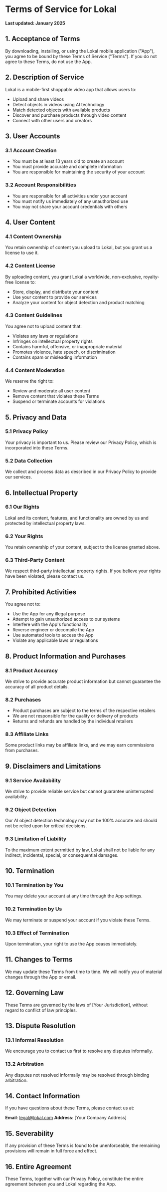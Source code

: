 # Terms of Service for Lokal

**Last updated: January 2025**

## 1. Acceptance of Terms

By downloading, installing, or using the Lokal mobile application ("App"), you agree to be bound by these Terms of Service ("Terms"). If you do not agree to these Terms, do not use the App.

## 2. Description of Service

Lokal is a mobile-first shoppable video app that allows users to:
- Upload and share videos
- Detect objects in videos using AI technology
- Match detected objects with available products
- Discover and purchase products through video content
- Connect with other users and creators

## 3. User Accounts

### 3.1 Account Creation
- You must be at least 13 years old to create an account
- You must provide accurate and complete information
- You are responsible for maintaining the security of your account

### 3.2 Account Responsibilities
- You are responsible for all activities under your account
- You must notify us immediately of any unauthorized use
- You may not share your account credentials with others

## 4. User Content

### 4.1 Content Ownership
You retain ownership of content you upload to Lokal, but you grant us a license to use it.

### 4.2 Content License
By uploading content, you grant Lokal a worldwide, non-exclusive, royalty-free license to:
- Store, display, and distribute your content
- Use your content to provide our services
- Analyze your content for object detection and product matching

### 4.3 Content Guidelines
You agree not to upload content that:
- Violates any laws or regulations
- Infringes on intellectual property rights
- Contains harmful, offensive, or inappropriate material
- Promotes violence, hate speech, or discrimination
- Contains spam or misleading information

### 4.4 Content Moderation
We reserve the right to:
- Review and moderate all user content
- Remove content that violates these Terms
- Suspend or terminate accounts for violations

## 5. Privacy and Data

### 5.1 Privacy Policy
Your privacy is important to us. Please review our Privacy Policy, which is incorporated into these Terms.

### 5.2 Data Collection
We collect and process data as described in our Privacy Policy to provide our services.

## 6. Intellectual Property

### 6.1 Our Rights
Lokal and its content, features, and functionality are owned by us and protected by intellectual property laws.

### 6.2 Your Rights
You retain ownership of your content, subject to the license granted above.

### 6.3 Third-Party Content
We respect third-party intellectual property rights. If you believe your rights have been violated, please contact us.

## 7. Prohibited Activities

You agree not to:
- Use the App for any illegal purpose
- Attempt to gain unauthorized access to our systems
- Interfere with the App's functionality
- Reverse engineer or decompile the App
- Use automated tools to access the App
- Violate any applicable laws or regulations

## 8. Product Information and Purchases

### 8.1 Product Accuracy
We strive to provide accurate product information but cannot guarantee the accuracy of all product details.

### 8.2 Purchases
- Product purchases are subject to the terms of the respective retailers
- We are not responsible for the quality or delivery of products
- Returns and refunds are handled by the individual retailers

### 8.3 Affiliate Links
Some product links may be affiliate links, and we may earn commissions from purchases.

## 9. Disclaimers and Limitations

### 9.1 Service Availability
We strive to provide reliable service but cannot guarantee uninterrupted availability.

### 9.2 Object Detection
Our AI object detection technology may not be 100% accurate and should not be relied upon for critical decisions.

### 9.3 Limitation of Liability
To the maximum extent permitted by law, Lokal shall not be liable for any indirect, incidental, special, or consequential damages.

## 10. Termination

### 10.1 Termination by You
You may delete your account at any time through the App settings.

### 10.2 Termination by Us
We may terminate or suspend your account if you violate these Terms.

### 10.3 Effect of Termination
Upon termination, your right to use the App ceases immediately.

## 11. Changes to Terms

We may update these Terms from time to time. We will notify you of material changes through the App or email.

## 12. Governing Law

These Terms are governed by the laws of [Your Jurisdiction], without regard to conflict of law principles.

## 13. Dispute Resolution

### 13.1 Informal Resolution
We encourage you to contact us first to resolve any disputes informally.

### 13.2 Arbitration
Any disputes not resolved informally may be resolved through binding arbitration.

## 14. Contact Information

If you have questions about these Terms, please contact us at:

**Email**: legal@lokal.com
**Address**: [Your Company Address]

## 15. Severability

If any provision of these Terms is found to be unenforceable, the remaining provisions will remain in full force and effect.

## 16. Entire Agreement

These Terms, together with our Privacy Policy, constitute the entire agreement between you and Lokal regarding the App. 